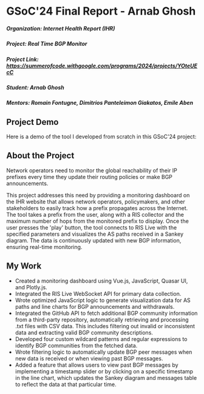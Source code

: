 # GSoC'24 Final Report - Arnab Ghosh
##### Organization: Internet Health Report (IHR)
##### Project: Real Time BGP Monitor
##### Project Link: https://summerofcode.withgoogle.com/programs/2024/projects/YOteUEcC
##### Student: Arnab Ghosh
##### Mentors: Romain Fontugne, Dimitrios Panteleimon Giakatos, Emile Aben

## Project Demo
Here is a demo of the tool I developed from scratch in this GSoC'24 project:

## About the Project
Network operators need to monitor the global reachability of their IP prefixes every time they update their routing policies or make BGP announcements.

This project addresses this need by providing a monitoring dashboard on the IHR website that allows network operators, policymakers, and other
stakeholders to easily track how a prefix propagates across the Internet. The tool takes a prefix from the user, along with a RIS collector and the maximum number of hops from the monitored prefix to display. Once the user presses the 'play' button, the tool connects to RIS Live with the specified parameters and visualizes the AS paths received in a Sankey diagram. The data is continuously updated with new BGP information, ensuring real-time monitoring.

## My Work
* Created a monitoring dashboard using Vue.js, JavaScript, Quasar UI, and Plotly.js.
* Integrated the RIS Live WebSocket API for primary data collection.
* Wrote optimized JavaScript logic to generate visualization data for AS paths and line charts for BGP announcements and withdrawals.
* Integrated the GitHub API to fetch additional BGP community information from a third-party repository, automatically retrieving and processing .txt files with CSV data. This includes filtering out invalid or inconsistent data and extracting valid BGP community descriptions.
* Developed four custom wildcard patterns and regular expressions to identify BGP communities from the fetched data.
* Wrote filtering logic to automatically update BGP peer messages when new data is received or when viewing past BGP messages.
* Added a feature that allows users to view past BGP messages by implementing a timestamp slider or by clicking on a specific timestamp in the line chart, which updates the Sankey diagram and messages table to reflect the data at that particular time.
